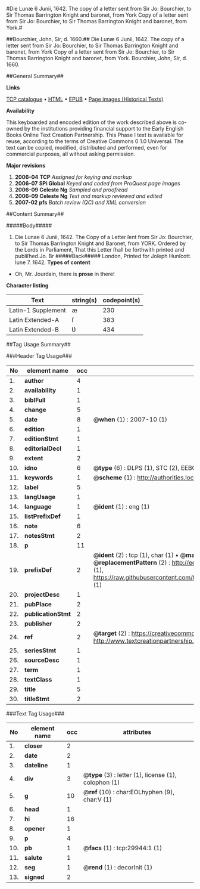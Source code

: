 #Die Lunæ 6 Junii, 1642. The copy of a letter sent from Sir Jo: Bourchier, to Sir Thomas Barrington Knight and baronet, from York Copy of a letter sent from Sir Jo: Bourchier, to Sir Thomas Barrington Knight and baronet, from York.#

##Bourchier, John, Sir, d. 1660.##
Die Lunæ 6 Junii, 1642. The copy of a letter sent from Sir Jo: Bourchier, to Sir Thomas Barrington Knight and baronet, from York
Copy of a letter sent from Sir Jo: Bourchier, to Sir Thomas Barrington Knight and baronet, from York.
Bourchier, John, Sir, d. 1660.

##General Summary##

**Links**

[TCP catalogue](http://www.ota.ox.ac.uk/tcp/)  • 
[HTML](http://tei.it.ox.ac.uk/tcp/Texts-HTML/free/A28/A28885.html)  • 
[EPUB](http://tei.it.ox.ac.uk/tcp/Texts-EPUB/free/A28/A28885.epub) • 
[Page images (Historical Texts)](https://data.historicaltexts.jisc.ac.uk/view?pubId=eebo-99825560e&pageId=eebo-99825560e-29944-1)

**Availability**

This keyboarded and encoded edition of the
	       work described above is co-owned by the institutions
	       providing financial support to the Early English Books
	       Online Text Creation Partnership. This Phase I text is
	       available for reuse, according to the terms of Creative
	       Commons 0 1.0 Universal. The text can be copied,
	       modified, distributed and performed, even for
	       commercial purposes, all without asking permission.

**Major revisions**

1. __2006-04__ __TCP__ *Assigned for keying and markup*
1. __2006-07__ __SPi Global__ *Keyed and coded from ProQuest page images*
1. __2006-09__ __Celeste Ng__ *Sampled and proofread*
1. __2006-09__ __Celeste Ng__ *Text and markup reviewed and edited*
1. __2007-02__ __pfs__ *Batch review (QC) and XML conversion*

##Content Summary##

#####Body#####

1. Die Lunae 6 Junii, 1642. The Copy of a Letter ſent from Sir Jo: Bourchier, to Sir Thomas Barrington Knight and Baronet, from YORK.
Ordered by the Lords in Parliament, That this Letter ſhall be forthwith printed and publiſhed.Jo. Br
#####Back#####
London, Printed for Joſeph Hunſcott. Iune 7. 1642.
**Types of content**

  * Oh, Mr. Jourdain, there is **prose** in there!

**Character listing**


|Text|string(s)|codepoint(s)|
|---|---|---|
|Latin-1 Supplement|æ|230|
|Latin Extended-A|ſ|383|
|Latin Extended-B|Ʋ|434|

##Tag Usage Summary##

###Header Tag Usage###

|No|element name|occ|attributes|
|---|---|---|---|
|1.|__author__|4||
|2.|__availability__|1||
|3.|__biblFull__|1||
|4.|__change__|5||
|5.|__date__|8| @__when__ (1) : 2007-10 (1)|
|6.|__edition__|1||
|7.|__editionStmt__|1||
|8.|__editorialDecl__|1||
|9.|__extent__|2||
|10.|__idno__|6| @__type__ (6) : DLPS (1), STC (2), EEBO-CITATION (1), PROQUEST (1), VID (1)|
|11.|__keywords__|1| @__scheme__ (1) : http://authorities.loc.gov/ (1)|
|12.|__label__|5||
|13.|__langUsage__|1||
|14.|__language__|1| @__ident__ (1) : eng (1)|
|15.|__listPrefixDef__|1||
|16.|__note__|6||
|17.|__notesStmt__|2||
|18.|__p__|11||
|19.|__prefixDef__|2| @__ident__ (2) : tcp (1), char (1)  •  @__matchPattern__ (2) : ([0-9\-]+):([0-9IVX]+) (1), (.+) (1)  •  @__replacementPattern__ (2) : http://eebo.chadwyck.com/downloadtiff?vid=$1&page=$2 (1), https://raw.githubusercontent.com/textcreationpartnership/Texts/master/tcpchars.xml#$1 (1)|
|20.|__projectDesc__|1||
|21.|__pubPlace__|2||
|22.|__publicationStmt__|2||
|23.|__publisher__|2||
|24.|__ref__|2| @__target__ (2) : https://creativecommons.org/publicdomain/zero/1.0/ (1), http://www.textcreationpartnership.org/docs/. (1)|
|25.|__seriesStmt__|1||
|26.|__sourceDesc__|1||
|27.|__term__|1||
|28.|__textClass__|1||
|29.|__title__|5||
|30.|__titleStmt__|2||


###Text Tag Usage###

|No|element name|occ|attributes|
|---|---|---|---|
|1.|__closer__|2||
|2.|__date__|2||
|3.|__dateline__|1||
|4.|__div__|3| @__type__ (3) : letter (1), license (1), colophon (1)|
|5.|__g__|10| @__ref__ (10) : char:EOLhyphen (9), char:V (1)|
|6.|__head__|1||
|7.|__hi__|16||
|8.|__opener__|1||
|9.|__p__|4||
|10.|__pb__|1| @__facs__ (1) : tcp:29944:1 (1)|
|11.|__salute__|1||
|12.|__seg__|1| @__rend__ (1) : decorInit (1)|
|13.|__signed__|2||
